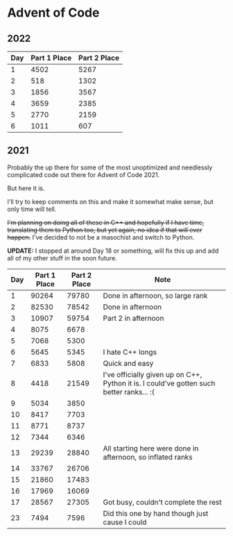 # Advent of Code

## 2022

| Day | Part 1 Place | Part 2 Place |
| --- | ------------ | ------------ |
| 1   | 4502         | 5267         |
| 2   | 518          | 1302         |
| 3   | 1856         | 3567         |
| 4   | 3659         | 2385         |
| 5   | 2770         | 2159         |
| 6   | 1011         | 607          |

## 2021

Probably the up there for some of the most unoptimized and needlessly complicated code out there for Advent of Code 2021.

But here it is.

I'll try to keep comments on this and make it somewhat make sense, but only time will tell.

~~I'm planning on doing all of these in C++ and hopefully if I have time, translating them to Python too, but yet again, no idea if that will ever happen.~~
I've decided to not be a masochist and switch to Python.

**UPDATE:** I stopped at around Day 18 or something, will fix this up and add all of my other stuff in the soon future.


| Day | Part 1 Place | Part 2 Place | Note                                                                                     |
| --- | ------------ | ------------ | ---------------------------------------------------------------------------------------- |
| 1   | 90264        | 79780        | Done in afternoon, so large rank                                                         |
| 2   | 82530        | 78542        | Done in afternoon                                                                        |
| 3   | 10907        | 59754        | Part 2 in afternoon                                                                      |
| 4   | 8075         | 6678         |                                                                                          |
| 5   | 7068         | 5300         |                                                                                          |
| 6   | 5645         | 5345         | I hate C++ longs                                                                         |
| 7   | 6833         | 5808         | Quick and easy                                                                           |
| 8   | 4418         | 21549        | I've officially given up on C++, Python it is. I could've gotten such better ranks... :( |
| 9   | 5034         | 3850         |                                                                                          |
| 10  | 8417         | 7703         |                                                                                          |
| 11  | 8771         | 8737         |                                                                                          |
| 12  | 7344         | 6346         |                                                                                          |
| 13  | 29239        | 28840        | All starting here were done in afternoon, so inflated ranks                              |
| 14  | 33767        | 26706        |                                                                                          |
| 15  | 21860        | 17483        |                                                                                          |
| 16  | 17969        | 16069        |                                                                                          |
| 17  | 28567        | 27305        | Got busy, couldn't complete the rest                                                     |
| 23  | 7494         | 7596         | Did this one by hand though just cause I could                                           |
